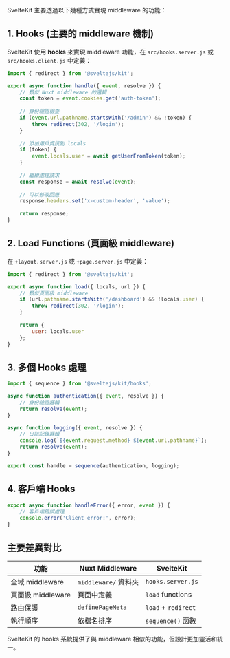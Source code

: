 SvelteKit 主要透過以下幾種方式實現 middleware 的功能：

## 1. Hooks (主要的 middleware 機制)

SvelteKit 使用 **hooks** 來實現 middleware 功能，在 `src/hooks.server.js` 或 `src/hooks.client.js` 中定義：

````javascript
import { redirect } from '@sveltejs/kit';

export async function handle({ event, resolve }) {
    // 類似 Nuxt middleware 的邏輯
    const token = event.cookies.get('auth-token');
    
    // 身份驗證檢查
    if (event.url.pathname.startsWith('/admin') && !token) {
        throw redirect(302, '/login');
    }
    
    // 添加用戶資訊到 locals
    if (token) {
        event.locals.user = await getUserFromToken(token);
    }
    
    // 繼續處理請求
    const response = await resolve(event);
    
    // 可以修改回應
    response.headers.set('x-custom-header', 'value');
    
    return response;
}
````

## 2. Load Functions (頁面級 middleware)

在 `+layout.server.js` 或 `+page.server.js` 中定義：

````javascript
import { redirect } from '@sveltejs/kit';

export async function load({ locals, url }) {
    // 類似頁面級 middleware
    if (url.pathname.startsWith('/dashboard') && !locals.user) {
        throw redirect(302, '/login');
    }
    
    return {
        user: locals.user
    };
}
````

## 3. 多個 Hooks 處理

````javascript
import { sequence } from '@sveltejs/kit/hooks';

async function authentication({ event, resolve }) {
    // 身份驗證邏輯
    return resolve(event);
}

async function logging({ event, resolve }) {
    // 日誌記錄邏輯
    console.log(`${event.request.method} ${event.url.pathname}`);
    return resolve(event);
}

export const handle = sequence(authentication, logging);
````

## 4. 客戶端 Hooks

````javascript
export async function handleError({ error, event }) {
    // 客戶端錯誤處理
    console.error('Client error:', error);
}
````

## 主要差異對比

| 功能 | Nuxt Middleware | SvelteKit |
|------|----------------|-----------|
| 全域 middleware | `middleware/` 資料夾 | `hooks.server.js` |
| 頁面級 middleware | 頁面中定義 | `load` functions |
| 路由保護 | `definePageMeta` | `load` + `redirect` |
| 執行順序 | 依檔名排序 | `sequence()` 函數 |

SvelteKit 的 hooks 系統提供了與 middleware 相似的功能，但設計更加靈活和統一。